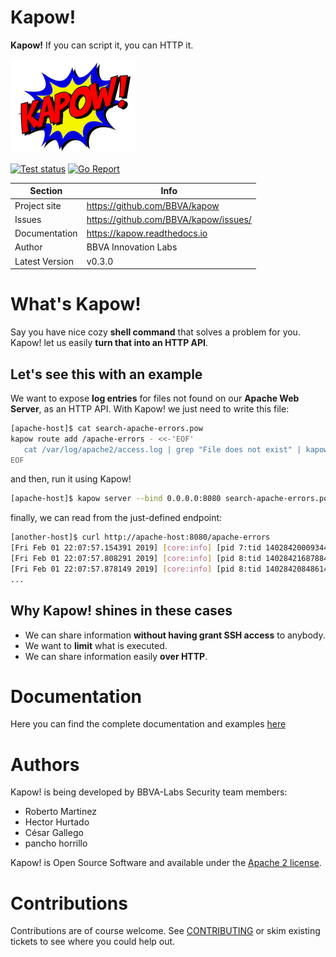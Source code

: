 Kapow!
======

**Kapow!** If you can script it, you can HTTP it.

![Kapow! Logo](https://raw.githubusercontent.com/BBVA/kapow/master/docs/source/_static/logo-200px.png)

[![Test status](https://circleci.com/gh/BBVA/kapow/tree/master.svg?style=svg)](https://circleci.com/gh/BBVA/kapow/tree/master)
[![Go Report](https://goreportcard.com/badge/github.com/bbva/kapow)](https://goreportcard.com/report/github.com/bbva/kapow)

|Section         | Info                                           |
|----------------|------------------------------------------------|
|Project site    | https://github.com/BBVA/kapow                  |
|Issues          | https://github.com/BBVA/kapow/issues/          |
|Documentation   | https://kapow.readthedocs.io                   |
|Author          | BBVA Innovation Labs                           |
|Latest Version  | v0.3.0                                         |


# What's Kapow!

Say you have nice cozy **shell command** that solves a problem for you. Kapow! let us easily **turn that into an HTTP API**. 

## Let's see this with an example

We want to expose **log entries** for files not found on our **Apache Web Server**, as an HTTP API. With Kapow! we just need to write this file: 

```bash
[apache-host]$ cat search-apache-errors.pow
kapow route add /apache-errors - <<-'EOF'
   cat /var/log/apache2/access.log | grep "File does not exist" | kapow set /response/body
EOF
```
    
and then, run it using Kapow!

```bash
[apache-host]$ kapow server --bind 0.0.0.0:8080 search-apache-errors.pow
```

finally, we can read from the just-defined endpoint:

```bash
[another-host]$ curl http://apache-host:8080/apache-errors
[Fri Feb 01 22:07:57.154391 2019] [core:info] [pid 7:tid 140284200093440] [client 172.17.0.1:50756] AH00128: File does not exist: /usr/var/www/mysite/favicon.ico
[Fri Feb 01 22:07:57.808291 2019] [core:info] [pid 8:tid 140284216878848] [client 172.17.0.1:50758] AH00128: File does not exist: /usr/var/www/mysite/favicon.ico
[Fri Feb 01 22:07:57.878149 2019] [core:info] [pid 8:tid 140284208486144] [client 172.17.0.1:50758] AH00128: File does not exist: /usr/var/www/mysite/favicon.ico
...
```

## Why Kapow! shines in these cases

- We can share information **without having grant SSH access** to anybody.
- We want to **limit** what is executed.
- We can share information easily **over HTTP**. 

# Documentation

Here you can find the complete documentation and examples [here](https://kapow.readthedocs.io)

# Authors

Kapow! is being developed by BBVA-Labs Security team members:

- Roberto Martinez
- Hector Hurtado
- César Gallego
- pancho horrillo

Kapow! is Open Source Software and available under the [Apache 2 license](https://raw.githubusercontent.com/BBVA/kapow/master/LICENSE).

# Contributions

Contributions are of course welcome. See [CONTRIBUTING](https://raw.githubusercontent.com/BBVA/kapow/blob/master/CONTRIBUTING.rst) or skim existing tickets to see where you could help out.
